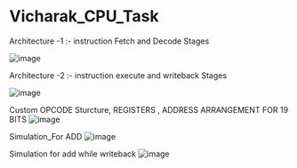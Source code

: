 # Vicharak_CPU_Task

Architecture -1 :- instruction Fetch and Decode Stages

![image](https://github.com/user-attachments/assets/74d21a0e-5b92-4401-acc8-5990a66c55cb)


Architecture -2 :- instruction execute and writeback Stages 

![image](https://github.com/user-attachments/assets/b4387397-607e-4e20-aca4-e6f6ce5facd4)


Custom OPCODE Sturcture, REGISTERS , ADDRESS ARRANGEMENT FOR 19 BITS
![image](https://github.com/user-attachments/assets/23b682f7-e443-45ce-b6af-5865b9020498)



Simulation_For ADD
![image](https://github.com/user-attachments/assets/b216a6c6-73a2-4da1-b028-014648cbfc31)


Simulation for add while writeback
![image](https://github.com/user-attachments/assets/1c3e72ac-e729-4476-a5b3-9c86a2b68f8d)






